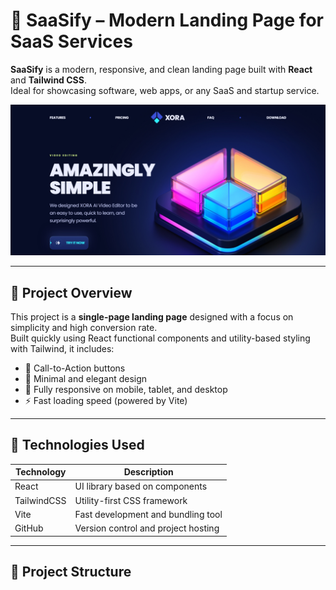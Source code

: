 # 🚀 SaaSify – Modern Landing Page for SaaS Services

**SaaSify** is a modern, responsive, and clean landing page built with **React** and **Tailwind CSS**.  
Ideal for showcasing software, web apps, or any SaaS and startup service.

![Page Preview](./xora.jpeg)

---

## 📌 Project Overview

This project is a **single-page landing page** designed with a focus on simplicity and high conversion rate.  
Built quickly using React functional components and utility-based styling with Tailwind, it includes:

- 🎯 Call-to-Action buttons  
- 🎨 Minimal and elegant design  
- 📱 Fully responsive on mobile, tablet, and desktop  
- ⚡ Fast loading speed (powered by Vite)  

---

## 🧱 Technologies Used

| Technology   | Description                          |
|--------------|------------------------------------|
| React        | UI library based on components     |
| TailwindCSS  | Utility-first CSS framework         |
| Vite         | Fast development and bundling tool |
| GitHub       | Version control and project hosting|

---

## 📁 Project Structure


